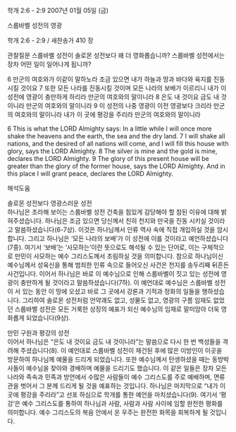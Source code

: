 학개 2:6 - 2:9 
2007년 01월 05일 (금)

스룹바벨 성전의 영광



학개 2:6 - 2:9 / 새찬송가 410 장


관찰질문
스룹바벨 성전이 솔로몬 성전보다 왜 더 영화롭습니까?
스룹바벨 성전에서는 장차 어떤 일이 일어나게 됩니까? 

6 만군의 여호와가 이같이 말하노라 조금 있으면 내가 하늘과 땅과 바다와 육지를 진동시킬 것이요 7 또한 모든 나라를 진동시킬 것이며 모든 나라의 보배가 이르리니 내가 이 성전에 영광이 충만하게 하리라 만군의 여호와의 말이니라 8 은도 내 것이요 금도 내 것이니라 만군의 여호와의 말이니라 9 이 성전의 나중 영광이 이전 영광보다 크리라 만군의 여호와의 말이니라 내가 이 곳에 평강을 주리라 만군의 여호와의 말이니라 

6 This is what the LORD Almighty says: In a little while I will once more shake the heavens and the earth, the sea and the dry land. 7 I will shake all nations, and the desired of all nations will come, and I will fill this house with glory, says the LORD Almighty. 8 The silver is mine and the gold is mine, declares the LORD Almighty. 9 The glory of this present house will be greater than the glory of the former house, says the LORD Almighty. And in this place I will grant peace, declares the LORD Almighty.

해석도움





솔로몬 성전보다 영광스러운 성전  
하나님은 초라해 보이는 스룹바벨 성전 건축을 힘있게 감당해야 할 참된 이유에 대해 밝혀주셨습니다. 하나님은 조금 있으면 당신께서 친히 천지와 만국을 진동 시키실 것이라고 말씀하셨습니다(6-7상). 이것은 하나님께서 인류 역사 속에 직접 개입하실 것을 암시합니다. 그리고 하나님은 ‘모든 나라의 보배’가 이 성전에 이를 것이라고 예언하셨습니다(7중). 여기서 ‘보배’는 ‘사모하는’이란 뜻으로도 해석될 수 있는 단어로, 이는 구체적으로 만민이 사모하는 예수 그리스도께서 초림하실 것을 의미합니다. 참으로 하나님이신 예수님께서 성육신을 통해 범죄한 인류 속으로 들어오신 사건은 천지를 송두리째 뒤흔든 사건입니다. 이어서 하나님은 바로 이 예수님으로 인해 스룹바벨이 짓고 있는 성전에 영광이 충만하게 될 것이라고 말씀하셨습니다(7하). 이 예언대로 예수님은 스룹바벨 성전이 서 있는 동안 이 땅에 오셨고 바로 그 곳에서 강론과 기적과 정화의 일들을 행하셨습니다. 그리하여 솔로몬 성전처럼 언약괘도 없고, 성물도 없고, 영광의 구름 임재도 없었던 스룹바벨 성전은 모든 거룩한 상징의 예표가 되신 예수님의 임재로 말미암아 더욱 영화롭게 되었습니다(9상). 

만민 구원과 평강의 성전  
이어서 하나님은 “은도 내 것이요 금도 내 것이니라”는 말씀으로 다시 한 번 백성들을 격려해 주셨습니다(8). 이 예언대로 스룹바벨 성전이 재건된 후에 많은 이방인이 이곳을 방문하여 하나님께 예물을 드리게 되었습니다. 또한 예수님께서 탄생하셨을 때는 동방박사들이 예수님을 찾아와 경배하며 예물을 드리기도 했습니다. 이 같은 일들은 장차 모든 나라와 족속과 민족과 방언에서 수많은 사람들이 예수 그리스도를 주로 예배하며, 면류관을 벗어서 그 분께 드리게 될 것을 예표하는 것입니다. 하나님은 마지막으로 “내가 이곳에 평강을 주리라”고 선포 하심으로 학개를 통한 예언을 마치셨습니다(9). 여기서 ‘평강’은 예수 그리스도를 통하여 하나님과 사람, 사람과 사람 사이에 임할 완전한 평화를 의미합니다. 예수 그리스도의 복음 안에서 온 우주는 완전한 화목을 회복하게 될 것입니다.